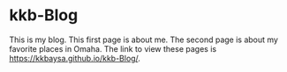 # kkb-Blog
This is my blog. This first page is about me. The second page is about my favorite places in Omaha.
The link to view these pages is https://kkbaysa.github.io/kkb-Blog/.
